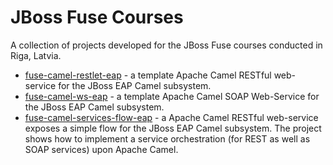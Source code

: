 # JBoss Fuse Courses

A collection of projects developed for the JBoss Fuse courses conducted in Riga, Latvia.

 * [fuse-camel-restlet-eap](fuse-camel-restlet-eap) - a template Apache Camel RESTful web-service for the JBoss EAP Camel subsystem.
 * [fuse-camel-ws-eap](fuse-camel-ws-eap) - a template Apache Camel SOAP Web-Service for the JBoss EAP Camel subsystem.
 * [fuse-camel-services-flow-eap](fuse-camel-services-flow-eap) - a Apache Camel RESTful web-service exposes a simple flow for 
   the JBoss EAP Camel subsystem. The project shows how to implement a service orchestration (for REST as well as SOAP services)
   upon Apache Camel.

